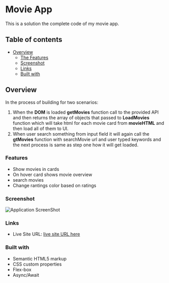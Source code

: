# Movie App

This is a solution the complete code of my movie app.

## Table of contents

  - [Overview](#overview)
    - [The Features](#Features)
    - [Screenshot](#screenshot)
    - [Links](#links)
    - [Built with](#built-with)

## Overview

In the process of building for two scenarios:
1. When the **DOM** is loaded **getMovies** function call to the provided API and then returns the array of objects that passed to **LoadMovies** function which will take html for each movie card from **movieHTML** and then load all of them to UI.
2. When user search something from input field it will again call the **gtMovies** function with searchMovie url and user typed keywords and the next process is same as step one how it will get loaded.
  

### Features 

- Show movies in cards
- On hover card shows movie overview
- search movies
- Change rantings color based on ratings


### Screenshot

![Application ScreenShot](./screencapture.png)

### Links

- Live Site URL: [live site URL here](https://shahabbukhari.github.io/DevNation/08%20-%20Movie%20App/index.html)

### Built with
- Semantic HTML5 markup
- CSS custom properties
- Flex-box
- Async/Await 
